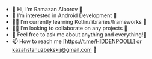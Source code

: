 - 👋 Hi, I’m Ramazan Alborov 🌊
- 🦄 I’m interested in Android Development 🌊
- 👨‍🎓 I’m currently learning Kotlin/libraries/frameworks 🌊
- 👨‍💻 I’m looking to collaborate on any projects 🌊
- 💬 Feel free to ask me about anything and everything!🌊
- 📫 How to reach me [https://t.me/HIDDENPOOLL] or kazahstanuzbekskij@gmail.com 🌊
<img src="https://media0.giphy.com/media/LMcB8XospGZO8UQq87/giphy.gif?cid=790b7611a3435d9e1b687f4c8009e9dea287f72759714ea5&amp;rid=giphy.gif&amp;ct=g" alt="Cat Girl GIF by Pluralsight" style="width: 500px; height: 281.25px; left: 0px; top: 0px; opacity: 0;"> 
